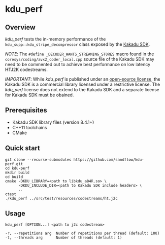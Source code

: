# kdu_perf

## Overview

_kdu_perf_ tests the in-memory performance of the
`kdu_supp::kdu_stripe_decompressor` class exposed by the [Kakadu
SDK](https://kakadusoftware.com/).

_NOTE_: The `#define _DECODER_WANTS_STREAMING_STORES` macro found in the
`coresys/coding/avx2_coder_local.cpp` source file of the Kakadu SDK may need to
be commented out to achieve best performance on low latency HTJ2K codestreams.

_IMPORTANT_: While _kdu_perf_ is published under an [open-source
license](./LICENSE.txt), the Kakadu SDK is a commercial library licensed under a
restrictive license. The _kdu_perf_ license does not extend to the Kakadu SDK
and a separate license for Kakadu SDK must be obained.

## Prerequisites

* Kakadu SDK library files (version 8.4.1+)
* C++11 toolchains
* CMake

## Quick start

    git clone --recurse-submodules https://github.com/sandflow/kdu-perf.git
    cd kdu-perf
    mkdir build
    cd build
    cmake -DKDU_LIBRARY=<path to libkdu_a84R.so> \
          -DKDU_INCLUDE_DIR=<path to Kakadu SDK include headers> \
          ..
    ctest
    ./kdu_perf ../src/test/resources/codestreams/ht.j2c

## Usage

    kdu_perf [OPTION...] <path to j2c codestream>

    -r, --repetitions arg  Number of repetitions per thread (default: 100)
    -t, --threads arg      Number of threads (default: 1)

